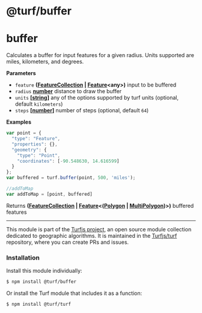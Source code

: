 # @turf/buffer

# buffer

Calculates a buffer for input features for a given radius. Units supported are miles, kilometers, and degrees.

**Parameters**

-   `feature` **([FeatureCollection](http://geojson.org/geojson-spec.html#feature-collection-objects) \| [Feature](http://geojson.org/geojson-spec.html#feature-objects)&lt;any>)** input to be buffered
-   `radius` **[number](https://developer.mozilla.org/en-US/docs/Web/JavaScript/Reference/Global_Objects/Number)** distance to draw the buffer
-   `units` **\[[string](https://developer.mozilla.org/en-US/docs/Web/JavaScript/Reference/Global_Objects/String)]** any of the options supported by turf units (optional, default `kilometers`)
-   `steps` **\[[number](https://developer.mozilla.org/en-US/docs/Web/JavaScript/Reference/Global_Objects/Number)]** number of steps (optional, default `64`)

**Examples**

```javascript
var point = {
  "type": "Feature",
  "properties": {},
  "geometry": {
    "type": "Point",
    "coordinates": [-90.548630, 14.616599]
  }
};
var buffered = turf.buffer(point, 500, 'miles');

//addToMap
var addToMap = [point, buffered]
```

Returns **([FeatureCollection](http://geojson.org/geojson-spec.html#feature-collection-objects) \| [Feature](http://geojson.org/geojson-spec.html#feature-objects)&lt;([Polygon](http://geojson.org/geojson-spec.html#polygon) \| [MultiPolygon](http://geojson.org/geojson-spec.html#multipolygon))>)** buffered features

<!-- This file is automatically generated. Please don't edit it directly:
if you find an error, edit the source file (likely index.js), and re-run
./scripts/generate-readmes in the turf project. -->

---

This module is part of the [Turfjs project](http://turfjs.org/), an open source
module collection dedicated to geographic algorithms. It is maintained in the
[Turfjs/turf](https://github.com/Turfjs/turf) repository, where you can create
PRs and issues.

### Installation

Install this module individually:

```sh
$ npm install @turf/buffer
```

Or install the Turf module that includes it as a function:

```sh
$ npm install @turf/turf
```

